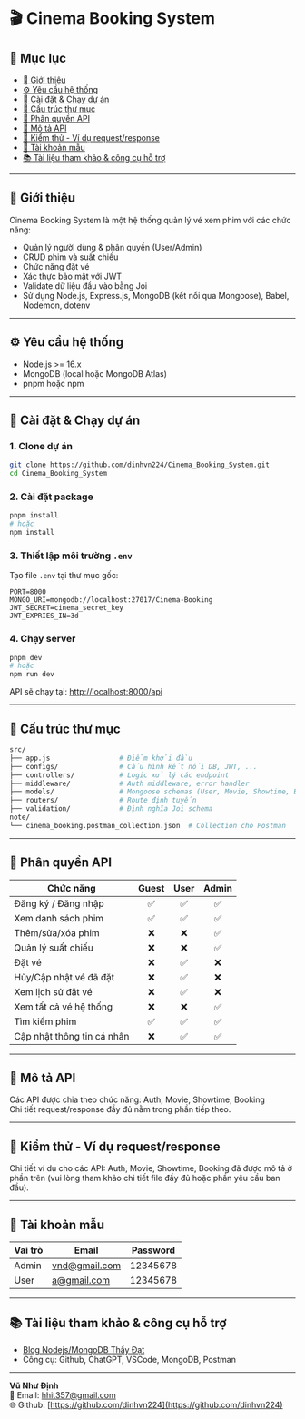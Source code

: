 
# 🎬 Cinema Booking System

## 📑 Mục lục

- [📖 Giới thiệu](#-giới-thiệu)
- [⚙️ Yêu cầu hệ thống](#️-yêu-cầu-hệ-thống)
- [🚀 Cài đặt & Chạy dự án](#-cài-đặt--chạy-dự-án)
- [📁 Cấu trúc thư mục](#-cấu-trúc-thư-mục)
- [🔐 Phân quyền API](#-phân-quyền-api)
- [📡 Mô tả API](#-mô-tả-api)
- [🧪 Kiểm thử - Ví dụ request/response](#-kiểm-thử---ví-dụ-requestresponse)
- [👤 Tài khoản mẫu](#-tài-khoản-mẫu)
- [📚 Tài liệu tham khảo & công cụ hỗ trợ](#-tài-liệu-tham-khảo--công-cụ-hỗ-trợ)

---

## 📖 Giới thiệu

Cinema Booking System là một hệ thống quản lý vé xem phim với các chức năng:

- Quản lý người dùng & phân quyền (User/Admin)  
- CRUD phim và suất chiếu  
- Chức năng đặt vé  
- Xác thực bảo mật với JWT  
- Validate dữ liệu đầu vào bằng Joi  
- Sử dụng Node.js, Express.js, MongoDB (kết nối qua Mongoose), Babel, Nodemon, dotenv  

---

## ⚙️ Yêu cầu hệ thống

- Node.js >= 16.x  
- MongoDB (local hoặc MongoDB Atlas)  
- pnpm hoặc npm  

---

## 🚀 Cài đặt & Chạy dự án

### 1. Clone dự án
```bash
git clone https://github.com/dinhvn224/Cinema_Booking_System.git
cd Cinema_Booking_System
```

### 2. Cài đặt package
```bash
pnpm install
# hoặc
npm install
```

### 3. Thiết lập môi trường `.env`
Tạo file `.env` tại thư mục gốc:

```env
PORT=8000
MONGO_URI=mongodb://localhost:27017/Cinema-Booking
JWT_SECRET=cinema_secret_key
JWT_EXPRIES_IN=3d
```

### 4. Chạy server
```bash
pnpm dev
# hoặc
npm run dev
```

API sẽ chạy tại: [http://localhost:8000/api](http://localhost:8000/api)

---

## 📁 Cấu trúc thư mục

```bash
src/
├── app.js                 # Điểm khởi đầu
├── configs/               # Cấu hình kết nối DB, JWT, ...
├── controllers/           # Logic xử lý các endpoint
├── middleware/            # Auth middleware, error handler
├── models/                # Mongoose schemas (User, Movie, Showtime, Booking)
├── routers/               # Route định tuyến
├── validation/            # Định nghĩa Joi schema
note/
└── cinema_booking.postman_collection.json  # Collection cho Postman
```

---

## 🔐 Phân quyền API

| Chức năng                 | Guest | User | Admin |
|---------------------------|:-----:|:----:|:-----:|
| Đăng ký / Đăng nhập       |  ✅   | ✅   | ✅    |
| Xem danh sách phim        |  ✅   | ✅   | ✅    |
| Thêm/sửa/xóa phim         |  ❌   | ❌   | ✅    |
| Quản lý suất chiếu        |  ❌   | ❌   | ✅    |
| Đặt vé                    |  ❌   | ✅   | ❌    |
| Hủy/Cập nhật vé đã đặt    |  ❌   | ✅   | ❌    |
| Xem lịch sử đặt vé        |  ❌   | ✅   | ❌    |
| Xem tất cả vé hệ thống    |  ❌   | ❌   | ✅    |
| Tìm kiếm phim             |  ✅   | ✅   | ✅    |
| Cập nhật thông tin cá nhân|  ❌   | ✅   | ✅    |

---

## 📡 Mô tả API

Các API được chia theo chức năng: Auth, Movie, Showtime, Booking  
Chi tiết request/response đầy đủ nằm trong phần tiếp theo.

---

## 🧪 Kiểm thử - Ví dụ request/response

Chi tiết ví dụ cho các API: Auth, Movie, Showtime, Booking đã được mô tả ở phần trên (vui lòng tham khảo chi tiết file đầy đủ hoặc phần yêu cầu ban đầu).

---

## 👤 Tài khoản mẫu

| Vai trò | Email           | Password |
|--------|------------------|----------|
| Admin  | vnd@gmail.com    | 12345678 |
| User   | a@gmail.com      | 12345678 |

---

## 📚 Tài liệu tham khảo & công cụ hỗ trợ

- [Blog Nodejs/MongoDB Thầy Đạt](https://letrongdat.vercel.app/nodejs/)
- Công cụ: Github, ChatGPT, VSCode, MongoDB, Postman

---

**Vũ Như Định**  
📧 Email: hhit357@gmail.com  
🌐 Github: [https://github.com/dinhvn224](https://github.com/dinhvn224)
